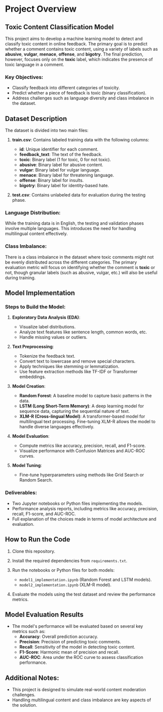 # Project Overview

## Toxic Content Classification Model

This project aims to develop a machine learning model to detect and classify toxic content in online feedback. The primary goal is to predict whether a comment contains toxic content, using a variety of labels such as **abusive**, **vulgar**, **menace**, **offense**, and **bigotry**. The final prediction, however, focuses only on the **toxic** label, which indicates the presence of toxic language in a comment.

### Key Objectives:
- Classify feedback into different categories of toxicity.
- Predict whether a piece of feedback is toxic (binary classification).
- Address challenges such as language diversity and class imbalance in the dataset.

## Dataset Description

The dataset is divided into two main files:

1. **train.csv**: Contains labeled training data with the following columns:
   - **id**: Unique identifier for each comment.
   - **feedback_text**: The text of the feedback.
   - **toxic**: Binary label (1 for toxic, 0 for not toxic).
   - **abusive**: Binary label for abusive content.
   - **vulgar**: Binary label for vulgar language.
   - **menace**: Binary label for threatening language.
   - **offense**: Binary label for insults.
   - **bigotry**: Binary label for identity-based hate.

2. **test.csv**: Contains unlabeled data for evaluation during the testing phase.

### Language Distribution:
While the training data is in English, the testing and validation phases involve multiple languages. This introduces the need for handling multilingual content effectively.

### Class Imbalance:
There is a class imbalance in the dataset where toxic comments might not be evenly distributed across the different categories. The primary evaluation metric will focus on identifying whether the comment is **toxic** or not, though granular labels (such as abusive, vulgar, etc.) will also be useful during training.

## Model Implementation

### Steps to Build the Model:
1. **Exploratory Data Analysis (EDA)**:
   - Visualize label distributions.
   - Analyze text features like sentence length, common words, etc.
   - Handle missing values or outliers.

2. **Text Preprocessing**:
   - Tokenize the feedback text.
   - Convert text to lowercase and remove special characters.
   - Apply techniques like stemming or lemmatization.
   - Use feature extraction methods like TF-IDF or Transformer embeddings.

3. **Model Creation**:
   - **Random Forest**: A baseline model to capture basic patterns in the data.
   - **LSTM (Long Short-Term Memory)**: A deep learning model for sequence data, capturing the sequential nature of text.
   - **XLM-R (Cross-lingual Model)**: A transformer-based model for multilingual text processing. Fine-tuning XLM-R allows the model to handle diverse languages effectively.

4. **Model Evaluation**:
   - Compute metrics like accuracy, precision, recall, and F1-score.
   - Visualize performance with Confusion Matrices and AUC-ROC curves.

5. **Model Tuning**:
   - Fine-tune hyperparameters using methods like Grid Search or Random Search.

### Deliverables:
- Two Jupyter notebooks or Python files implementing the models.
- Performance analysis reports, including metrics like accuracy, precision, recall, F1-score, and AUC-ROC.
- Full explanation of the choices made in terms of model architecture and evaluation.

## How to Run the Code

1. Clone this repository.
2. Install the required dependencies from `requirements.txt`.
3. Run the notebooks or Python files for both models:
   - `model1_implementation.ipynb` (Random Forest and LSTM models).
   - `model2_implementation.ipynb` (XLM-R model).

4. Evaluate the models using the test dataset and review the performance metrics.

## Model Evaluation Results

- The model's performance will be evaluated based on several key metrics such as:
  - **Accuracy**: Overall prediction accuracy.
  - **Precision**: Precision of predicting toxic comments.
  - **Recall**: Sensitivity of the model in detecting toxic content.
  - **F1-Score**: Harmonic mean of precision and recall.
  - **AUC-ROC**: Area under the ROC curve to assess classification performance.

## Additional Notes:
- This project is designed to simulate real-world content moderation challenges.
- Handling multilingual content and class imbalance are key aspects of the solution.
